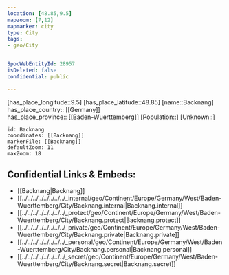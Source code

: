```yaml
---
location: [48.85,9.5] 
mapzoom: [7,12] 
mapmarker: city 
type: City
tags:
- geo/City


SpocWebEntityId: 28957
isDeleted: false
confidential: public

---
```

[has_place_longitude::9.5] 
[has_place_latitude::48.85] 
[name::Backnang] 
has_place_country:: [[Germany]]  
has_place_province:: [[Baden-Wuerttemberg]] 
[Population::] 
[Unknown::] 


```leaflet
id: Backnang
coordinates: [[Backnang]] 
markerFile: [[Backnang]] 
defaultZoom: 11 
maxZoom: 18
```


## Confidential Links & Embeds: 
- [[Backnang|Backnang]]  
- [[../../../../../../../../_internal/geo/Continent/Europe/Germany/West/Baden-Wuerttemberg/City/Backnang.internal|Backnang.internal]] 
- [[../../../../../../../../_protect/geo/Continent/Europe/Germany/West/Baden-Wuerttemberg/City/Backnang.protect|Backnang.protect]] 
- [[../../../../../../../../_private/geo/Continent/Europe/Germany/West/Baden-Wuerttemberg/City/Backnang.private|Backnang.private]] 
- [[../../../../../../../../_personal/geo/Continent/Europe/Germany/West/Baden-Wuerttemberg/City/Backnang.personal|Backnang.personal]] 
- [[../../../../../../../../_secret/geo/Continent/Europe/Germany/West/Baden-Wuerttemberg/City/Backnang.secret|Backnang.secret]] 
